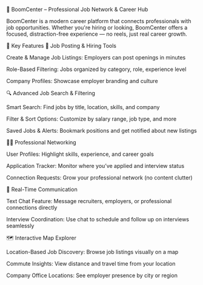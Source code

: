 💼 BoomCenter – Professional Job Network & Career Hub

BoomCenter is a modern career platform that connects professionals with job opportunities. Whether you're hiring or looking, BoomCenter offers a focused, distraction-free experience — no reels, just real career growth.

🚀 Key Features
📄 Job Posting & Hiring Tools

Create & Manage Job Listings: Employers can post openings in minutes

Role-Based Filtering: Jobs organized by category, role, experience level

Company Profiles: Showcase employer branding and culture

🔍 Advanced Job Search & Filtering

Smart Search: Find jobs by title, location, skills, and company

Filter & Sort Options: Customize by salary range, job type, and more

Saved Jobs & Alerts: Bookmark positions and get notified about new listings

🧑‍💼 Professional Networking

User Profiles: Highlight skills, experience, and career goals

Application Tracker: Monitor where you’ve applied and interview status

Connection Requests: Grow your professional network (no content clutter)

💬 Real-Time Communication

Text Chat Feature: Message recruiters, employers, or professional connections directly

Interview Coordination: Use chat to schedule and follow up on interviews seamlessly

🗺️ Interactive Map Explorer

Location-Based Job Discovery: Browse job listings visually on a map

Commute Insights: View distance and travel time from your location

Company Office Locations: See employer presence by city or region
